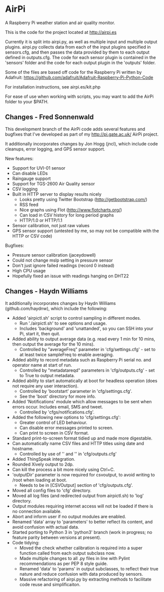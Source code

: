 AirPi
========

A Raspberry Pi weather station and air quality monitor.

This is the code for the project located at http://airpi.es

Currently it is split into airpi.py, as well as multiple input and multiple output plugins. airpi.py collects data from each of the input plugins specified in sensors.cfg, and then passes the data provided by them to each output defined in outputs.cfg. The code for each sensor plugin is contained in the 'sensors' folder and the code for each output plugin in the 'outputs' folder.

Some of the files are based off code for the Raspberry Pi written by Adafruit: https://github.com/adafruit/Adafruit-Raspberry-Pi-Python-Code

For installation instructions, see airpi.es/kit.php

For ease of use when working with scripts, you may want to add the AirPi folder to your $PATH.

Changes - Fred Sonnenwald
-------------------------
This development branch of the AirPi code adds several features and bugfixes that I've developed as part of my http://pi.gate.ac.uk/ AirPi project.

It additionally incorporates changes by Jon Hogg (jncl), which include code cleanups, error logging, and GPS sensor support.

New features:
* Support for UVI-01 sensor
* Can disable LEDs
* Raingauge support
* Support for TGS-2600 Air Quality sensor
* CSV logging
* Built in HTTP server to display results nicely
  * Looks pretty using Twitter Bootstrap (http://getbootstrap.com/)
  * RSS feed
  * Nice graphs using Flot (http://www.flotcharts.org/)
  * Can load in CSV history for long period graphs
  * HTTP/1.0 or HTTP/1.1
* Sensor calibration, not just raw values
* GPS sensor support (untested by me, so may not be compatible with the HTTP or CSV code)

Bugfixes:
* Pressure sensor calibration (jaceydowell)
* Could not change mslp setting in pressure sensor
* Don't just ignore failed readings (record 0 instead)
* High CPU usage
* Hopefully fixed an issue with readings hanging on DHT22


Changes - Haydn Williams
------------------------
It additionally incorporates changes by Haydn Williams (github.com/haydnw), which include the following:

* Added 'airpictl.sh' script to control sampling in different modes.
  * Run './airpictl.sh' to see options and usage.
  * Includes 'background' and 'unattanded', so you can SSH into your Pi, start it, then quit.
* Added ability to output average data (e.g. read every 1 min for 10 mins, then output the average for the 10 mins).
  * Controlled by "averageFreq" parameter in 'cfg/settings.cfg' - set to at least twice sampleFreq to enable averaging.
* Added ability to record metadata such as Raspberry Pi serial no. and operator name at start of run.
  * Controlled by "metadatareqd" parameters in 'cfg/outputs.cfg' - set to True to output metadata.
* Added ability to start automatically at boot for headless operation (does not require any user interaction).
  * Controlled by 'bootstart' parameter in 'cfg/settings.cfg'.
  * See the 'boot' directory for more info.
* Added 'Notifications' module which allow messages to be sent when errors occur. Includes email, SMS and tweet.
  * Controlled by 'cfgs/notifications.cfg'.
* Added the following new options to 'cfg/settings.cfg':
  * Greater control of LED behaviour.
  * Can disable error messages printed to screen.
  * Can print to screen in CSV format.
* Standard print-to-screen format tidied up and made more digestable.
* Can automatically name CSV files and HTTP titles using date and hostname.
  * Controlled by use of '<date>' and '<hostname>' in 'cfg/outputs.cfg'
* Added ThingSpeak integration.
* Rounded Xively output to 2dp.
* Can kill the process a bit more nicely using Ctrl+C.
* 'outputDir' parameter is now required for csvoutput, to avoid writing to /root when loading at boot.
  * Needs to be in [CSVOutput] section of 'cfg/outputs.cfg'.
* Moved all config files to 'cfg' directory.
* Moved all log files (and redirected output from airpictl.sh) to 'log' directory.
* Output modules requiring internet access will not be loaded if there is no connection available.
* Abort and inform user if no output modules are enabled.
* Renamed 'data' array to 'parameters' to better reflect its content, and avoid confusion with actual data.
* Started porting to Python 3 in 'python3' branch (work in progress; no feature parity between versions at present).
* Code tidying:
  * Moved the check whether calibration is required into a super function called from each output subclass now.
  * Made multiple changes to all .py files in line with Pylint recommendations as per PEP 8 style guide.
  * Renamed 'data' to 'params' in output subclasses, to reflect their true nature and reduce confusion with data produced by sensors.
  * Massive refactoring of airpi.py by extracting methods to facilitate code reuse and simplificaiton.

